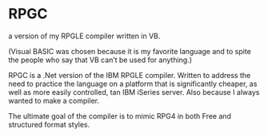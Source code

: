 # RPGC
a version of my RPGLE compiler written in VB.

(Visual BASIC was chosen because it is my favorite language and to spite the people who say that VB can’t be used for anything.)

RPGC is a .Net version of the IBM RPGLE compiler. Written to address the need to practice the language on a 
platform that is significantly cheaper, as well as more easily controlled, tan IBM iSeries server.
Also because I always wanted to make a compiler.

The ultimate goal of the compiler is to mimic RPG4 in both Free and structured format styles.
